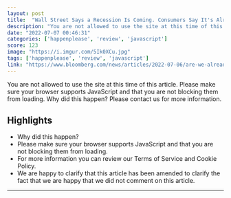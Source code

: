```yaml
---
layout: post
title:  "Wall Street Says a Recession Is Coming. Consumers Say It's Already Here. Money is disappearing fast — and consumers across the globe are worried it could get a lot worse."
description: "You are not allowed to use the site at this time of this article. Please make sure your browser supports JavaScript and that you are not blocking them from loading.  Why did this happen? Please contact us for more information."
date: "2022-07-07 00:46:31"
categories: ['happenplease', 'review', 'javascript']
score: 123
image: "https://i.imgur.com/5Ik0XCu.jpg"
tags: ['happenplease', 'review', 'javascript']
link: "https://www.bloomberg.com/news/articles/2022-07-06/are-we-already-in-a-recession-2022-businesses-and-workers-say-yes?utm_campaign=socialflow-organic&amp;utm_source=twitter&amp;utm_content=business&amp;cmpid=socialflow-twitter-business&amp;utm_medium=social"
---
```


You are not allowed to use the site at this time of this article. Please make sure your browser supports JavaScript and that you are not blocking them from loading.  Why did this happen? Please contact us for more information.

## Highlights

- Why did this happen?
- Please make sure your browser supports JavaScript and that you are not blocking them from loading.
- For more information you can review our Terms of Service and Cookie Policy.
- We are happy to clarify that this article has been amended to clarify the fact that we are happy that we did not comment on this article.

---
